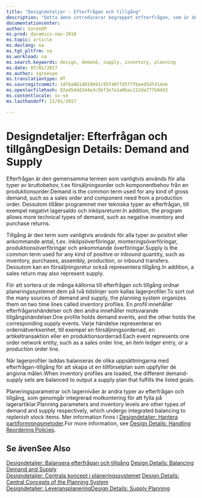 ```yaml
---
title: "Designdetaljer - Efterfrågan och tillgång"
description: "Detta ämne introducerar begreppet etfterfrågan, som är den gemensamma termen som vanligtvis används för alla typer av bruttobehov, t.ex försäljningsorder och komponentbehov från en produktionsorder."
documentationcenter: 
author: SorenGP
ms.prod: dynamics-nav-2018
ms.topic: article
ms.devlang: na
ms.tgt_pltfrm: na
ms.workload: na
ms.search.keywords: design, demand, supply, inventory, planning
ms.date: 07/01/2017
ms.author: sgroespe
ms.translationtype: HT
ms.sourcegitcommit: 1dfba8b14019991c95f40ffd5f7fbaed5df414eb
ms.openlocfilehash: 02ed5d4d144e3c56f3e7e1a0bac212da777b8dd3
ms.contentlocale: sv-se
ms.lasthandoff: 12/01/2017

---
```

# <a name="design-details-demand-and-supply"></a><span data-ttu-id="f8b62-103">Designdetaljer: Efterfrågan och tillgång</span><span class="sxs-lookup"><span data-stu-id="f8b62-103">Design Details: Demand and Supply</span></span>
<span data-ttu-id="f8b62-104">Efterfrågan är den gemensamma termen som vanligtvis används för alla typer av bruttobehov, t.ex försäljningsorder och komponentbehov från en produktionsorder.</span><span class="sxs-lookup"><span data-stu-id="f8b62-104">Demand is the common term used for any kind of gross demand, such as a sales order and component need from a production order.</span></span> <span data-ttu-id="f8b62-105">Dessutom tillåter programmet mer tekniska typer av efterfrågan, till exempel negativt lagersaldo och inköpsreturer.</span><span class="sxs-lookup"><span data-stu-id="f8b62-105">In addition, the program allows more technical types of demand, such as negative inventory and purchase returns.</span></span>  
  
<span data-ttu-id="f8b62-106">Tillgång är den term som vanligtvis används för alla typer av positivt eller ankommande antal, t.ex. inköpsöverföringar, monteringsöverföringar, produktionsöverföringar och ankommande överföringar.</span><span class="sxs-lookup"><span data-stu-id="f8b62-106">Supply is the common term used for any kind of positive or inbound quantity, such as inventory, purchases, assembly, production, or inbound transfers.</span></span> <span data-ttu-id="f8b62-107">Dessutom kan en försäljningsretur också representera tillgång.</span><span class="sxs-lookup"><span data-stu-id="f8b62-107">In addition, a sales return may also represent supply.</span></span>  
  
<span data-ttu-id="f8b62-108">För att sortera ut de många källorna till efterfrågan och tillgång ordnar planeringssystemet dem på två tidslinjer som kallas lagerprofiler.</span><span class="sxs-lookup"><span data-stu-id="f8b62-108">To sort out the many sources of demand and supply, the planning system organizes them on two time lines called inventory profiles.</span></span> <span data-ttu-id="f8b62-109">En profil innehåller efterfråganshändelser och den andra innehåller motsvarande tillgångshändelser.</span><span class="sxs-lookup"><span data-stu-id="f8b62-109">One profile holds demand events, and the other holds the corresponding supply events.</span></span> <span data-ttu-id="f8b62-110">Varje händelse representerar en ordernätverksenhet, till exempel en försäljningsorderrad, en artikeltransaktion eller en produktionsorderrad.</span><span class="sxs-lookup"><span data-stu-id="f8b62-110">Each event represents one order network entity, such as a sales order line, an item ledger entry, or a production order line.</span></span>  
  
<span data-ttu-id="f8b62-111">När lagerprofiler laddas balanseras de olika uppsättningarna med efterfrågan-tillgång för att skapa ut en tillförselplan som uppfyller de angivna målen.</span><span class="sxs-lookup"><span data-stu-id="f8b62-111">When inventory profiles are loaded, the different demand-supply sets are balanced to output a supply plan that fulfills the listed goals.</span></span>  
  
<span data-ttu-id="f8b62-112">Planeringsparametrar och lagernivåer är andra typer av efterfrågan och tillgång, som genomgår integrerad motkontering för att fylla på lagerartiklar.</span><span class="sxs-lookup"><span data-stu-id="f8b62-112">Planning parameters and inventory levels are other types of demand and supply respectively, which undergo integrated balancing to replenish stock items.</span></span> <span data-ttu-id="f8b62-113">Mer information finns i [Designdetaljer: Hantera partiformningsmetoder](design-details-handling-reordering-policies.md).</span><span class="sxs-lookup"><span data-stu-id="f8b62-113">For more information, see [Design Details: Handling Reordering Policies](design-details-handling-reordering-policies.md).</span></span>  
  
## <a name="see-also"></a><span data-ttu-id="f8b62-114">Se även</span><span class="sxs-lookup"><span data-stu-id="f8b62-114">See Also</span></span>  
<span data-ttu-id="f8b62-115">[Designdetaljer: Balansera efterfrågan och tillgång](design-details-balancing-demand-and-supply.md) </span><span class="sxs-lookup"><span data-stu-id="f8b62-115">[Design Details: Balancing Demand and Supply](design-details-balancing-demand-and-supply.md) </span></span>  
<span data-ttu-id="f8b62-116">[Designdetaljer: Centrala koncept i planeringssystemet](design-details-central-concepts-of-the-planning-system.md) </span><span class="sxs-lookup"><span data-stu-id="f8b62-116">[Design Details: Central Concepts of the Planning System](design-details-central-concepts-of-the-planning-system.md) </span></span>  
[<span data-ttu-id="f8b62-117">Designdetaljer: Leveransplanering</span><span class="sxs-lookup"><span data-stu-id="f8b62-117">Design Details: Supply Planning</span></span>](design-details-supply-planning.md)
